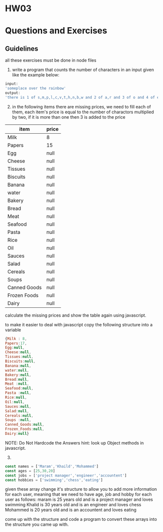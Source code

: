 # HW03
# Questions and Exercises

## Guidelines 
all these exercises must be done in node files

1. write a program that counts the number of characters in an input given like the example below:
```javascript
input:
'someplace over the rainbow'
output:
'there is 1 of s,m,p,l,c,v,t,h,n,b,w and 2 of a,r and 3 of o and 4 of e
```

2. in the following items there are missing prices, we need to fill each of them, each item's price is equal to the number of charactors multiplied by two, if it is more than one then 3 is added to the price

|item|price| 
-----|-----
|Milk | 8|
|Papers|15|
|Egg|null|
|Cheese|null|
|Tissues|null|
|Biscuits|null|
|Banana|null|
|water|null|
|Bakery|null|
|Bread|null|
|Meat |null|
|Seafood|null|
|Pasta |null|
|Rice|null|
|Oil|null|
|Sauces|null|
|Salad|null|
|Cereals|null|
|Soups |null|
|Canned Goods|null|
|Frozen Foods|null|
|Dairy|null|

calculate the missing prices and show the table again using javascript.

to make it easier to deal with javascript copy the following structure into a variable
```javascript
{Milk : 8,
Papers:17,
Egg:null,
Cheese:null,
Tissues:null,
Biscuits:null,
Banana:null,
water:null,
Bakery:null,
Bread:null,
Meat :null,
Seafood:null,
Pasta :null,
Rice:null,
Oil:null,
Sauces:null,
Salad:null,
Cereals:null,
Soups :null,
Canned_Goods:null,
Frozen_Foods:null,
Dairy:null}
```     
NOTE: Do Not Hardcode the Answers
hint: look up Object methods in javascript.

3. 
```javascript
const names = ['Maram','Khaild','Mohammed']
const ages = [25,30,20]
const jobs = ['project manager','engineer','accountent']
const hobbies = ['swimming','chess','eating']
```
given these array change it's structure to allow you to add more information for each user, meaning that we need to have age, job and hobby for each user as follows:
maram is 25 years old and is a project manager and loves swimming
Khalid is 30 years old and is an engineer and loves chess
Mohammed is 20 years old and is an accountent and loves eating

come up with the structure and code a program to convert these arrays into the structure you came up with.
